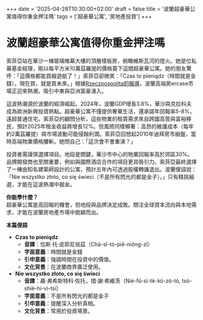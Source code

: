 +++
date = '2025-04-28T10:30:00+02:00'
draft = false
title = '波蘭超豪華公寓值得你重金押注嗎'
tags = ['超豪華公寓', '房地產投資']
+++

# 波蘭超豪華公寓值得你重金押注嗎

索菲亞站在華沙一棟玻璃帷幕大樓的頂層樣板房，俯瞰維斯瓦河的燈火。她是位私募基金經理，剛以每平方米10萬茲羅提的價格簽下這間超豪華公寓。她的朋友驚呼：「這價格都能買艘遊艇了！」索菲亞卻微笑：「Czas to pieniądz（時間就是金錢）。現在買，就是買未來。」根據[Rzeczpospolita的報導](https://pro.rp.pl/raporty-ekonomiczne/art42179101-ultraluksusowe-apartamenty-sa-juz-w-polsce-nawet-100-tysiecy-zlotych-za-metr)，波蘭高端房ercase市場正迎來熱潮，吸引中東與亞洲富豪湧入。

這波熱潮源於波蘭的經濟崛起。2024年，波蘭GDP增長3.8%，華沙與克拉科夫成為歐洲新興投資熱點。超豪華公寓不僅提供奢華生活，還承諾年回報率5-8%，遠超普通住宅。索菲亞的顧問分析，這些物業的租賃需求來自跨國高管與富裕移民，預計2025年租金收益將增長12%。但風險同樣顯著：高昂的維護成本（每年約2萬茲羅提）與市場波動可能侵蝕利潤。索菲亞回想起2010年迪拜房市崩盤，當時高端物業價格腰斬。她問自己：「這次會不會重演？」

投資者需謹慎選擇項目。地段是關鍵，華沙市中心的物業回報率高於郊區30%。品牌開發商也至關重要，例如與國際酒店合作的項目更具吸引力。索菲亞最終選擇了一棟由知名建築師設計的公寓，預計五年內可透過股權轉讓退出。波蘭俚語說：「Nie wszystko złoto, co się świeci（不是所有閃光的都是金子）。」只有精挑細選，才能在這波熱潮中掘金。

**你能學什麼？**  
超豪華公寓是高回報的機會，但地段與品牌決定成敗。關注全球資本流向與本地需求，才能在波蘭房地產市場中脫穎而出。

**本篇俚語**  
- **Czas to pieniądz**  
  - **音譯**：恰斯·托·皮耶尼翁茲（Chà-sī-tò-piē-niǒng-zī）  
  - **字面意義**：時間就是金錢  
  - **引申意義**：強調時間在投資中的價值。  
  - **文化背景**：在波蘭商界廣泛使用。  
- **Nie wszystko złoto, co się świeci**  
  - **音譯**：聶·弗希斯特科·佐托，措·謝·希維茨（Niè-fū-sì-tè-kò-zò-tò, tsò-shiè-hi-vì-tsī）  
  - **字面意義**：不是所有閃光的都是金子  
  - **引申意義**：提醒深入分析真相。  
  - **文化背景**：常用於投資場景。
